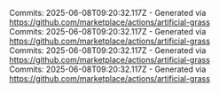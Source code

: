 Commits: 2025-06-08T09:20:32.117Z - Generated via https://github.com/marketplace/actions/artificial-grass
<br>
Commits: 2025-06-08T09:20:32.117Z - Generated via https://github.com/marketplace/actions/artificial-grass
<br>
Commits: 2025-06-08T09:20:32.117Z - Generated via https://github.com/marketplace/actions/artificial-grass
<br>
Commits: 2025-06-08T09:20:32.117Z - Generated via https://github.com/marketplace/actions/artificial-grass
<br>
